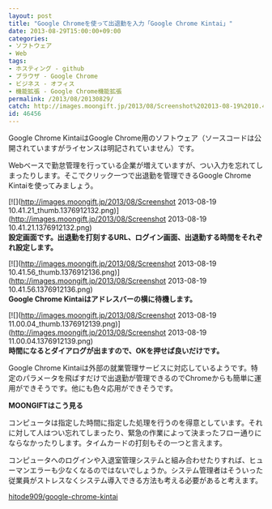 ```yaml
---
layout: post
title: "Google Chromeを使って出退勤を入力「Google Chrome Kintai」"
date: 2013-08-29T15:00:00+09:00
categories:
- ソフトウェア
- Web
tags: 
- ホスティング - github
- ブラウザ - Google Chrome
- ビジネス - オフィス
- 機能拡張 - Google Chrome機能拡張
permalink: /2013/08/20130829/
catch: http://images.moongift.jp/2013/08/Screenshot%202013-08-19%2010.41.56_thumb.1376912136.png
id: 46456
---
```

Google Chrome KintaiはGoogle Chrome用のソフトウェア（ソースコードは公開されていますがライセンスは明記されていません）です。

  
  

Webベースで勤怠管理を行っている企業が増えていますが、つい入力を忘れてしまったりします。そこでクリック一つで出退勤を管理できるGoogle Chrome Kintaiを使ってみましょう。

  

[![](http://images.moongift.jp/2013/08/Screenshot 2013-08-19 10.41.21_thumb.1376912132.png)](http://images.moongift.jp/2013/08/Screenshot 2013-08-19 10.41.21.1376912132.png)  
**設定画面です。出退勤を打刻するURL、ログイン画面、出退勤する時間をそれぞれ設定します。**

  

[![](http://images.moongift.jp/2013/08/Screenshot 2013-08-19 10.41.56_thumb.1376912136.png)](http://images.moongift.jp/2013/08/Screenshot 2013-08-19 10.41.56.1376912136.png)  
**Google Chrome Kintaiはアドレスバーの横に待機します。**

  

[![](http://images.moongift.jp/2013/08/Screenshot 2013-08-19 11.00.04_thumb.1376912139.png)](http://images.moongift.jp/2013/08/Screenshot 2013-08-19 11.00.04.1376912139.png)  
**時間になるとダイアログが出ますので、OKを押せば良いだけです。**

  

Google Chrome Kintaiは外部の就業管理サービスに対応しているようです。特定のパラメータを飛ばすだけで出退勤が管理できるのでChromeからも簡単に運用ができそうです。他にも色々応用ができそうです。

  
  
  

**MOONGIFTはこう見る**

  

コンピュータは指定した時間に指定した処理を行うのを得意としています。それに対して人はつい忘れてしまったり、緊急の作業によって決まったフロー通りにならなかったりします。タイムカードの打刻もその一つと言えます。

  

コンピュータへのログインや入退室管理システムと組み合わせたりすれば、ヒューマンエラーも少なくなるのではないでしょうか。システム管理者はそういった従業員がストレスなくシステム導入できる方法も考える必要があると考えます。

  
  

[hitode909/google-chrome-kintai](https://github.com/hitode909/google-chrome-kintai)

